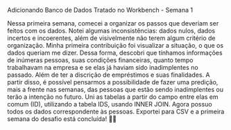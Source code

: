 Adicionando Banco de Dados Tratado no Workbench - Semana 1 

Nessa primeira semana, comecei a organizar os passos que deveriam ser feitos com os dados. Notei algumas inconsistências: 
dados nulos, dados incertos e incoerentes, além de visivelmente não terem algum critério de organização. 
Minha primeira contribuição foi visualizar a situação, o que os dados queriam me dizer. Dessa forma, descobri que tínhamos 
informações de inúmeras pessoas, suas condições financeiras, quanto tempo trabalhavam na empresa e se elas já haviam sido 
inadimplentes no passado. Além de ter a discrição de empréstimos e suas finalidades.
A partir disso, é possível pensarmos a possibilidade de fazer uma predição, mais a frente nas semanas, das pessoas que estão 
sendo inadimplentes ou terão a intenção no futuro.
Uni as tabelas a partir do campo entre elas em comum (ID), utilizando a tabela IDS, usando INNER JOIN. Agora possuo todos os 
dados correspondente às pessoas. Exportei para CSV e a primeira semana do desafio está concluída! 🚀🔥 

